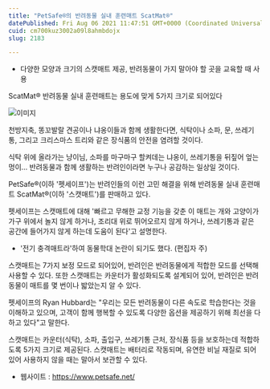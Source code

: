 ```yaml
---
title: "PetSafe®의 반려동물 실내 훈련매트 ScatMat®"
datePublished: Fri Aug 06 2021 11:47:51 GMT+0000 (Coordinated Universal Time)
cuid: cm700kuz3002a09l8ahmbdojx
slug: 2183

---
```



- 다양한 모양과 크기의 스캣매트 제공, 반려동물이 가지 말아야 할 곳을 교육할 때 사용

ScatMat® 반려동물 실내 훈련매트는 용도에 맞게 5가지 크기로 되어있다

![이미지](https://cdn.hashnode.com/res/hashnode/image/upload/v1739250058135/59e732d3-bd56-40d5-809b-e2e621e640ae.jpeg)

천방지축, 똥꼬발랄 견공이나 냐옹이들과 함께 생활한다면, 식탁이나 소파, 문, 쓰레기통, 그리고 크리스마스 트리와 같은 장식품의 안전을 염려할 것이다.

식탁 위에 올라가는 냥이님, 소파를 마구마구 할켜데는 냐옹이, 쓰레기통을 뒤짚어 엎는 멍이... 반려동물과 함께 생활하는 반려인이라면 누구나 공감하는 일상일 것이다.

PetSafe®(이하 '펫세이프')는 반려인들의 이런 고민 해결을 위해 반려동물 실내 훈련매트 ScatMat®(이하 '스캣매트')를 판매하고 있다.

펫세이프는 스캣매트에 대해 '빠르고 무해한 교정 기능을 갖춘 이 매트는 개와 고양이가 가구 위에서 놀지 않게 하거나, 조리대 위로 뛰어오르지 않게 하거나, 쓰레기통과 같은 공간에 들어가지 않게 하는데 도움이 된다'고 설명한다.

* '전기 충격매트라'하여 동물학대 논란이 되기도 했다. (편집자 주)

스캣매트는 7가지 보정 모드로 되어있어, 반려인은 반려동물에게 적합한 모드를 선택해 사용할 수 있다. 또한 스캣매트는 카운터가 활성화되도록 설계되어 있어, 반려인은 반려동물이 매트를 몇 번이나 밟았는지 알 수 있다.

펫세이프의 Ryan Hubbard는 "우리는 모든 반려동물이 다른 속도로 학습한다는 것을 이해하고 있으며, 고객이 함께 행복할 수 있도록 다양한 옵션을 제공하기 위해 최선을 다하고 있다"고 말한다.

스캣매트는 카운터(식탁), 소파, 출입구, 쓰레기통 근처, 장식품 등을 보호하는데 적합하도록 5가지 크기로 제공된다. 스캣매트는 배터리로 작동되며, 유연한 비닐 재질로 되어있어 사용하지 않을 때는 말아서 보관할 수 있다.

- 웹사이트 : https://www.petsafe.net/